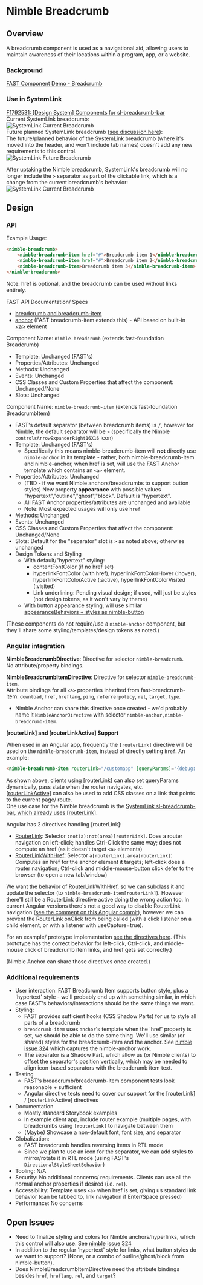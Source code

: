 # Nimble Breadcrumb

## Overview

A breadcrumb component is used as a navigational aid, allowing users to maintain awareness of their locations within a program, app, or a website.

### Background

[FAST Component Demo - Breadcrumb](https://explore.fast.design/components/fast-breadcrumb)

### Use in SystemLink
[F1792531: [Design System] Components for sl-breadcrumb-bar](https://dev.azure.com/ni/DevCentral/_workitems/edit/1792531)  
Current SystemLink breadcrumb:  
![SystemLink Current Breadcrumb](https://user-images.githubusercontent.com/20709258/152267289-a419b7c1-fd21-401e-a1e8-3ce4433fe189.PNG) <!--(./spec-images/SLBreadcrumbCurrent.PNG)-->  
Future planned SystemLink breadcrumb ([see discussion here](https://teams.microsoft.com/l/message/19:8e5f3e80de8146d5aaecdc2112e89191@thread.skype/1642192016552?tenantId=87ba1f9a-44cd-43a6-b008-6fdb45a5204e&groupId=41626d4a-3f1f-49e2-abdc-f590be4a329d&parentMessageId=1642192016552&teamName=ASW%20SystemLink&channelName=UX&createdTime=1642192016552)):  
The future/planned behavior of the SystemLink breadcrumb (where it's moved into the header, and won't include tab names) doesn't add any new requirements to this control.  
![SystemLink Future Breadcrumb](https://user-images.githubusercontent.com/20709258/152267292-830a884d-8777-4850-a4e9-f6d27dbb8758.png)   <!--(./spec-images/SLBreadcrumbFuture.PNG)-->

After uptaking the Nimble breadcrumb, SystemLink's breadcrumb will no longer include the `>` separator as part of the clickable link, which is a change from the current breadcrumb's behavior:
![SystemLink Current Breadcrumb](https://user-images.githubusercontent.com/20709258/152267291-2ca8c247-b236-4d61-8312-489cf0aaf6d2.PNG) <!--(./spec-images/SLBreadcrumbCurrentHover.PNG)-->  

## Design

### API

Example Usage:
```html
<nimble-breadcrumb>
    <nimble-breadcrumb-item href="#">Breadcrumb item 1</nimble-breadcrumb-item>
    <nimble-breadcrumb-item href="#">Breadcrumb item 2</nimble-breadcrumb-item>
    <nimble-breadcrumb-item>Breadcrumb item 3</nimble-breadcrumb-item>
</nimble-breadcrumb>
```
Note: href is optional, and the breadcrumb can be used without links entirely.

FAST API Documentation/ Specs
- [breadcrumb and breadcrumb-item](https://github.com/microsoft/fast/blob/2cbba7d9ed4900ef2c69d0a9721cc98d742a583d/packages/web-components/fast-foundation/src/breadcrumb/breadcrumb.spec.md)
- [anchor](https://github.com/microsoft/fast/blob/2cbba7d9ed4900ef2c69d0a9721cc98d742a583d/packages/web-components/fast-foundation/src/anchor/README.md) (FAST breadcrumb-item extends this) - API based on built-in [&lt;a&gt;](https://developer.mozilla.org/en-US/docs/Web/HTML/Element/a) element

Component Name: `nimble-breadcrumb` (extends fast-foundation Breadcrumb)
- Template: Unchanged (FAST's)
- Properties/Attributes: Unchanged
- Methods: Unchanged
- Events: Unchanged
- CSS Classes and Custom Properties that affect the component: Unchanged/None
- Slots: Unchanged

Component Name: `nimble-breadcrumb-item` (extends fast-foundation BreadcrumbItem)
- FAST's default separator (between breadcrumb items) is `/`, however for Nimble, the default separator will be `>` (specifically the Nimble `controlsArrowExpanderRight16X16` icon)
- Template: Unchanged (FAST's)
    - Specifically this means nimble-breadcrumb-item will **not** directly use `nimble-anchor` in its template - rather, both nimble-breadcrumb-item and nimble-anchor, when href is set, will use the FAST Anchor template which contains an `<a>` element.
- Properties/Attributes: Unchanged
    - (TBD - if we want Nimble anchors/breadcrumbs to support button styles) New property **appearance** with possible values "hypertext","outline","ghost","block". Default is "hypertext".
    - All FAST Anchor properties/attributes are unchanged and available
    - Note: Most expected usages will only use `href`
- Methods: Unchanged
- Events: Unchanged
- CSS Classes and Custom Properties that affect the component: Unchanged/None
- Slots: Default for the "separator" slot is `>` as noted above; otherwise unchanged
- Design Tokens and Styling
    - With default/"hypertext" styling:
        - contentFontColor (if no href set)
        - hyperlinkFontColor (with href), hyperlinkFontColorHover (:hover), hyperlinkFontColorActive (:active), hyperlinkFontColorVisited (:visited)
        - Link underlining: Pending visual design; if used, will just be styles (not design tokens, as it won't vary by theme)
    - With button appearance styling, will use similar [appearanceBehaviors + styles as nimble-button](https://github.com/ni/nimble/blob/main/packages/nimble-components/src/button/styles.ts)

(These components do not require/use a `nimble-anchor` component, but they'll share some styling/templates/design tokens as noted.)

### Angular integration 

**NimbleBreadcrumbDirective**: Directive for selector `nimble-breadcrumb`.  
No attribute/property bindings.

**NimbleBreadcrumbItemDirective**: Directive for selector `nimble-breadcrumb-item`.  
Attribute bindings for all `<a>` properties inherited from fast-breadcrumb-item: `download`, `href`, `hreflang`, `ping`, `referrerpolicy`, `rel`, `target`, `type`.
- Nimble Anchor can share this directive once created - we'd probably name it `NimbleAnchorDirective` with selector `nimble-anchor,nimble-breadcrumb-item`.

**[routerLink] and [routerLinkActive] Support**

When used in an Angular app, frequently the `[routerLink]` directive will be used on the `nimble-breadcrumb-item`, instead of directly setting `href`. An example:
```html
<nimble-breadcrumb-item routerLink="/customapp" [queryParams]="{debug: true}" [state]="{tracingId: 123}">Custom App Page</nimble-breadcrumb-item>
```  
As shown above, clients using [routerLink] can also set queryParams dynamically, pass state when the router navigates, etc.  
[[routerLinkActive]](https://github.com/angular/angular/blob/0a2191f8e7e232087aab0a7a9eb9ee6871580267/packages/router/src/directives/router_link_active.ts) can also be used to add CSS classes on a link that points to the current page/ route.  
One use case for the Nimble breadcrumb is the [SystemLink sl-breadcrumb-bar, which already uses [routerLink]](https://ni.visualstudio.com/DevCentral/_git/Skyline?path=/Web/Workspaces/SystemLinkShared/projects/systemlink-lib-angular/src/sl-breadcrumb-bar/sl-breadcrumb-bar.component.html&version=GBmaster&line=4&lineEnd=5&lineStartColumn=1&lineEndColumn=1&lineStyle=plain&_a=contents).

Angular has 2 directives handling [routerLink]:
 - [RouterLink](https://github.com/angular/angular/blob/0a2191f8e7e232087aab0a7a9eb9ee6871580267/packages/router/src/directives/router_link.ts#L119): Selector `:not(a):not(area)[routerLink]`. Does a router navigation on left-click; handles Ctrl-Click the same way; does not compute an href (as it doesn't target `<a>` elements)
 - [RouterLinkWithHref](https://github.com/angular/angular/blob/0a2191f8e7e232087aab0a7a9eb9ee6871580267/packages/router/src/directives/router_link.ts#L257): Selector `a[routerLink],area[routerLink]`: Computes an href for the anchor element it targets; left-click does a router navigation; Ctrl-click and middle-mouse-button click defer to the browser (to open a new tab/window)

We want the behavior of RouterLinkWithHref, so we can subclass it and update the selector (to `nimble-breadcrumb-item[routerLink]`). However there'll still be a RouterLink directive active doing the wrong action too. In current Angular versions there's not a good way to disable RouterLink navigation ([see the comment on this Angular commit](https://github.com/angular/angular/commit/ccb09b4558a3864fb5b2fe2214d08f1c1fe2758f)), however we can prevent the RouterLink onClick from being called (with a click listener on a child element, or with a listener with useCapture=true).

For an example/ prototype implementation [see the directives here](https://github.com/ni/nimble/tree/nimble-breadcrumb-prototype/angular-workspace/projects/ni/nimble-angular/src/directives/breadcrumb-item). (This prototype has the correct behavior for left-click, Ctrl-click, and middle-mouse click of breadcrumb item links, and href gets set correctly.)

(Nimble Anchor can share those directives once created.)

### Additional requirements

- User interaction: FAST Breadcrumb Item supports button style, plus a 'hypertext' style - we'll probably end up with something similar, in which case FAST's behaviors/interactions should be the same things we want.
- Styling:
    - FAST provides sufficient hooks (CSS Shadow Parts) for us to style all parts of a breadcrumb
    - `breadcrumb-item` uses `anchor`'s template when the 'href' property is set, we should be able to do the same thing. We'll use similar (or shared) styles for the breadcrumb-item and the anchor. See [nimble issue 324](https://github.com/ni/nimble/issues/324) which captures the nimble-anchor work.
    - The separator is a Shadow Part, which allow us (or Nimble clients) to offset the separator's position vertically, which may be needed to align icon-based separators with the breadcrumb item text.
- Testing
    - FAST's breadcrumb/breadcrumb-item component tests look reasonable + sufficient
    - Angular directive tests need to cover our support for the [routerLink] / [routerLinkActive] directives
- Documentation
    - Mostly standard Storybook examples
    - In example client app, include router example (multiple pages, with breadcrumbs using `[routerLink]` to navigate between them
    - (Maybe) Showcase a non-default font, font size, and separator 
- Globalization:
    - FAST breadcrumb handles reversing items in RTL mode
    - Since we plan to use an icon for the separator, we can add styles to mirror/rotate it in RTL mode (using FAST's `DirectionalStyleSheetBehavior`)
- Tooling: N/A
- Security: No additional concerns/ requirements. Clients can use all the normal anchor properties if desired (i.e. `rel`).
- Accessibility: Template uses `<a>` when href is set, giving us standard link behavior (can be tabbed to, link navigation if Enter/Space pressed)
- Performance: No concerns


## Open Issues

- Need to finalize styling and colors for Nimble anchors/hyperlinks, which this control will also use. See [nimble issue 324](https://github.com/ni/nimble/issues/324)
- In addition to the regular 'hypertext' style for links, what button styles do we want to support? (None, or a combo of outline/ghost/block from nimble-button).
- Does NimbleBreadcrumbItemDirective need the attribute bindings besides `href`, `hreflang`, `rel`, and `target`?
